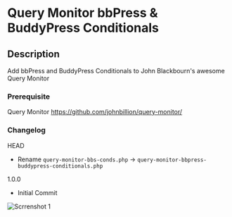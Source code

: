 # Query Monitor bbPress & BuddyPress Conditionals #

## Description ##
Add bbPress and BuddyPress Conditionals to John Blackbourn's awesome Query Monitor

### Prerequisite ###
Query Monitor https://github.com/johnbillion/query-monitor/

### Changelog ###
HEAD
* Rename `query-monitor-bbs-conds.php` -> `query-monitor-bbpress-buddypress-conditionals.php`

1.0.0
* Initial Commit

![Scrrenshot 1](https://raw.github.com/ntwb/query-monitor-bbs-conds/master/assets/screenshot-1.png)

